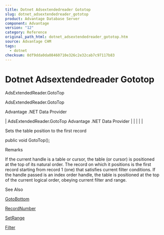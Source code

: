 ```yaml
---
title: Dotnet Adsextendedreader Gototop
slug: dotnet_adsextendedreader_gototop
product: Advantage Database Server
component: Advantage
version: "12"
category: Reference
original_path_html: dotnet_adsextendedreader_gototop.htm
source: Advantage CHM
tags:
  - dotnet
checksum: 0df9dda0da08460710e326c2e32cab7c97117b83
---
```


# Dotnet Adsextendedreader Gototop

AdsExtendedReader.GotoTop

AdsExtendedReader.GotoTop

Advantage .NET Data Provider

| AdsExtendedReader.GotoTop  Advantage .NET Data Provider |  |  |  |  |

Sets the table position to the first record

public void GotoTop();

Remarks

If the current handle is a table or cursor, the table (or cursor) is positioned at the top of its natural order. The record on which it positions is the first record starting from record 1 (one) that satisfies current filter conditions. If the handle passed is an index order handle, the table is positioned at the top of the current logical order, obeying current filter and range.

See Also

[GotoBottom](dotnet_adsextendedreader_gotobottom.md)

[RecordNumber](dotnet_adsextendedreader_recordnumber.md)

[SetRange](dotnet_adsextendedreader_setrange.md)

[Filter](dotnet_adsextendedreader_filter.md)
